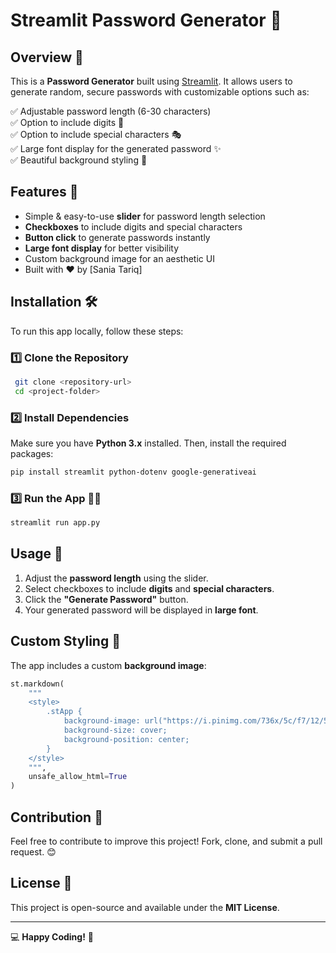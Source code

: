 # Streamlit Password Generator 🔐

## Overview 🚀
This is a **Password Generator** built using [Streamlit](https://streamlit.io/). It allows users to generate random, secure passwords with customizable options such as:

✅ Adjustable password length (6-30 characters)  
✅ Option to include digits 🔢  
✅ Option to include special characters 🎭  
✅ Large font display for the generated password ✨  
✅ Beautiful background styling 🎨  

## Features 🎯
- Simple & easy-to-use **slider** for password length selection
- **Checkboxes** to include digits and special characters
- **Button click** to generate passwords instantly
- **Large font display** for better visibility
- Custom background image for an aesthetic UI
- Built with ❤️ by [Sania Tariq]

## Installation 🛠️
To run this app locally, follow these steps:

### 1️⃣ Clone the Repository
```sh
 git clone <repository-url>
 cd <project-folder>
```

### 2️⃣ Install Dependencies
Make sure you have **Python 3.x** installed. Then, install the required packages:
```sh
pip install streamlit python-dotenv google-generativeai
```

### 3️⃣ Run the App 🏃‍♂️
```sh
streamlit run app.py
```

## Usage 📌
1. Adjust the **password length** using the slider.
2. Select checkboxes to include **digits** and **special characters**.
3. Click the **"Generate Password"** button.
4. Your generated password will be displayed in **large font**.

## Custom Styling 🎨
The app includes a custom **background image**:
```python
st.markdown(
    """
    <style>
        .stApp {
            background-image: url("https://i.pinimg.com/736x/5c/f7/12/5cf712daad50b04c91f31aab21d53456.jpg");
            background-size: cover;
            background-position: center;
        }
    </style>
    """,
    unsafe_allow_html=True
)
```

## Contribution 🤝
Feel free to contribute to improve this project! Fork, clone, and submit a pull request. 😊

## License 📜
This project is open-source and available under the **MIT License**.

---

💻 **Happy Coding!** 🎉

